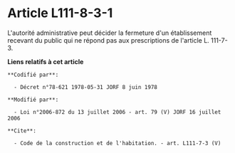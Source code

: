 # Article L111-8-3-1

L'autorité administrative peut décider la fermeture d'un établissement recevant du public qui ne répond pas aux prescriptions
de l'article L. 111-7-3.

**Liens relatifs à cet article**

	**Codifié par**:

	  - Décret n°78-621 1978-05-31 JORF 8 juin 1978

	**Modifié par**:

	  - Loi n°2006-872 du 13 juillet 2006 - art. 79 (V) JORF 16 juillet 2006

	**Cite**:

	  - Code de la construction et de l'habitation. - art. L111-7-3 (V)
